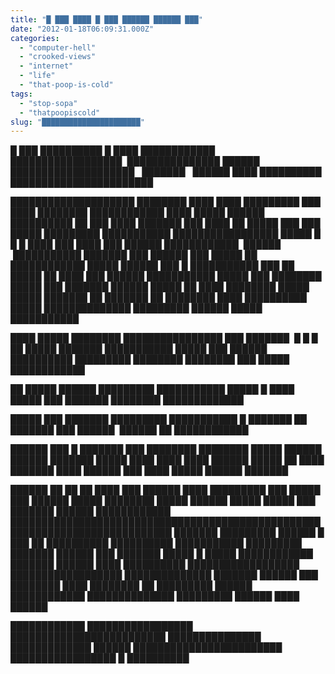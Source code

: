 ```yaml
---
title: "█ ███ ████ █ ███ ██████ ██████ ███"
date: "2012-01-18T06:09:31.000Z"
categories: 
  - "computer-hell"
  - "crooked-views"
  - "internet"
  - "life"
  - "that-poop-is-cold"
tags: 
  - "stop-sopa"
  - "thatpoopiscold"
slug: "██████████████████████"
---
```


█ ███ ██████████ █ ████ ████████████ ██████████████████  ███████████████ ██████ ████████████████████   ███████   ██████ ████ ██████████ ███████████████████████

████████████████████ ████████ ████ ████ █████████ ███ ████ ████████ ████████████ ████ █████ ██████ ██████████ ██ ███ ████ ███████ ███ ████ ██ █████ ███ ███ █████ █████████ ███████████ █████████████████ █████ █ █ █ ████ ███ ████ ███ ██████ ████████████  ██████  ███████████ ███████ ███ ██████ ███ █████ ██ ████████████ █████ ██████ ███ █ ███████████ ███ ██ █████ ██ ████ ███ ██████ ███████████ █████ ███ ████████ █████ ███ ███████ ██████ █████ ██ ████ ████████ █████ █████ ███████ ██ ███████ ██ ████████ ████ ██████████ █████ ██████████████ █████████ ██████ █████ ███████████

████ █████ ████████ ████████████████ ███ ███████  █ █ █ ██ █████ ███████ ███████████ █████ ███ ██████ ██████████ █████████ ████████ ████████ ███ █████ ████████████

██ █████ ██████ █████████ ███████████ █████ █ ████ █████ ███ ███████ ████████ █████████████

█████ ███ ███████ █████████ ███████████ █ ███████ ██ ███████ ███ ██████  ██████ ██ ████████████

██████ ███ █ ███████ ███ ████████ ████████ █████ ██████ ██████ ███████ █████ ████ ████ ████ ██████ █████ ██ ████ ███████ ████ ██████ ███ ████ █████ ██████ ███████

██████ ██ ██ ██ ████ ███ ██████ ████ █████████ ███ █████ ███ ██████ █████ ████████ █████ ██████ █████ █████ ███ ███████ ██████ ████████████ ████████████████████████████████████████████████████████████████████████████ ███████ █████████ ██████ █ ███ ██ ██████████ ██████████ ███████████ █████████ ███████ ██████ ███ ███████ █████ █ █████ ████████████ ███████ ██████ ████ ██████████ ██████████████████ ██████████████████ ██████████████ ███████ ██████ ███ ████████ ████ ████████ ██ █████████ ██████ ████████████ ██████████████ █████████ ██████ ████ ██████

████████████ █████████████████ █████████████████████████ ███████████████ █████████████ ██████ ████████████████████████ █████████████████ █ ██████████
